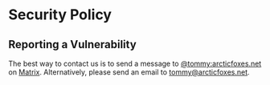 # Security Policy

## Reporting a Vulnerability

The best way to contact us is to send a message to [@tommy:arcticfoxes.net](https://matrix.to/#/@tommy:arcticfoxes.net) on [Matrix](https://matrix.org/).
Alternatively, please send an email to [tommy@arcticfoxes.net](mailto:tommy@arcticfoxes.net).
